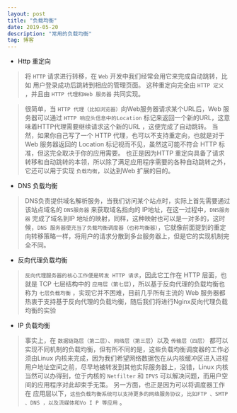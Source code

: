 ```yaml
---
layout: post
title: "负载均衡"
date: 2019-05-20 
description: "常用的负载均衡"
tag: 博客 
---   
```



* Http 重定向

> 将 `HTTP` 请求进行转移，在 `Web` 开发中我们经常会用它来完成自动跳转，比如 用户登录成功后跳转到相应的管理页面。 
这种重定向完全由 `HTTP 定义` ，并且由 `HTTP 代理和Web 服务器` 共同实现。

>很简单，当 `HTTP 代理（比如浏览器）`向Web服务器请求某个URL后，Web 服务器可以通过 `HTTP 响应头信息中的Location` 标记来返回一个新的URL，这意味着HTTP代理需要继续请求这个新的URL ，这便完成了自动跳转。
>当然，如果你自己写了一个 HTTP 代理，也可以不支持重定向，也就是对于Web 服务器返回的 Location 标记视而不见，虽然这可能不符合 HTTP 标准，但这完全取决于你的应用需要。
> 也正是因为HTTP 重定向具备了请求转移和自动跳转的本领，所以除了满足应用程序需要的各种自动跳转之外，它还可以用于实现 `负载均衡`，以达到Web 扩展的目的。

* DNS 负载均衡 

> DNS负责提供域名解析服务，当我们访问某个站点时，实际上首先需要通过该站点域名的 `DNS服务器` 来获取域名指向的 IP地址，在这一过程中，`DNS服务器` 完成了域名到IP 地址的映射，同样，这种映射也可以是一对多的，这时候，`DNS 服务器便充当了负载均衡调度器（也称均衡器）`，它就像前面提到的重定向转移策略一样，将用户的请求分散到多台服务器上，但是它的实现机制完全不同。

* 反向代理负载均衡 

> `反向代理服务器的核心工作便是转发 HTTP 请求`，因此它工作在 HTTP 层面，也就是 TCP 七层结构中的 `应用层（第七层`），所以基于反向代理的负载均衡也称为 `七层负载均衡` ，实现它并不困难，目前几乎所有主流的 Web 服务器都热衷于支持基于反向代理的负载均衡，随后我们将进行Nginx反向代理负载均衡的实验

* IP 负载均衡 

> 事实上，在 `数据链路层（第二层）`、`网络层（第三层`）以及 `传输层（四层）` 都可以实现不同机制的负载均衡，但有所不同的是，这些负载均衡调度器的工作必须由Linux 内核来完成，因为我们希望网络数据包在从内核缓冲区进入进程用户地址空间之前，尽早地被转发到其他实际服务器上，没错，Linux 内核当然可以办得到，位于内核的 `Netfilter` 和 `IPVS` 可以解决问题，而用户空间的应用程序对此却束手无策。 
> 另一方面，也正是因为可以将调度器工作在 应用层以下，`这些负载均衡系统可以支持更多的网络服务协议`，`比如FTP 、SMTP 、DNS ，以及流媒体和Vo I P 等应用` 。 
